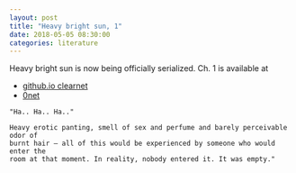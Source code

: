 ```yaml
---
layout: post
title: "Heavy bright sun, 1"
date: 2018-05-05 08:30:00
categories: literature
---
```


Heavy bright sun is now being officially serialized. Ch. 1 is available at

- [github.io clearnet](https://caryoscelus.github.io/heavy-bright-sun/)
- <a href="/" onclick="page.initialize('heavy-bright-sun/')">0net</a>

<cut/>

```
"Ha.. Ha.. Ha.."

Heavy erotic panting, smell of sex and perfume and barely perceivable odor of
burnt hair — all of this would be experienced by someone who would enter the
room at that moment. In reality, nobody entered it. It was empty."
```
